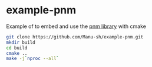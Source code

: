# example-pnm
Example of to embed and use the [pnm library](https://github.com/Manu-sh/pnm) with cmake

```bash
git clone https://github.com/Manu-sh/example-pnm.git
mkdir build
cd build
cmake ..
make -j`nproc --all`
```
